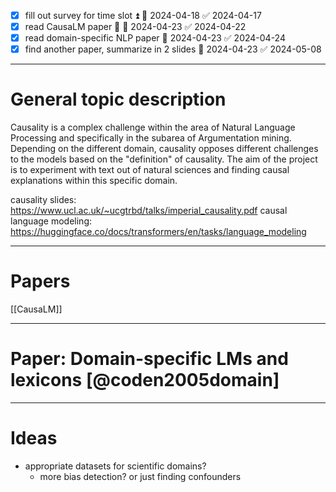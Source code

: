 - [x] fill out survey for time slot ⏫ 📅 2024-04-18 ✅ 2024-04-17
- [x] read CausaLM paper 🔼 📅 2024-04-23 ✅ 2024-04-22
- [x] read domain-specific NLP paper 📅 2024-04-23 ✅ 2024-04-24
- [x] find another paper, summarize in 2 slides 📅 2024-04-23 ✅ 2024-05-08

----
# General topic description

Causality is a complex challenge within the area of Natural Language Processing and specifically in the subarea of Argumentation mining. Depending on the different domain, causality opposes different challenges to the models based on the "definition" of causality. The aim of the project is to experiment with text out of natural sciences and finding causal explanations within this specific domain.

causality slides: https://www.ucl.ac.uk/~ucgtrbd/talks/imperial_causality.pdf
causal language modeling: https://huggingface.co/docs/transformers/en/tasks/language_modeling

---
# Papers

[[CausaLM]]


---
# Paper: Domain-specific LMs and lexicons [@coden2005domain]

---
# Ideas

- appropriate datasets for scientific domains?
	- more bias detection? or just finding confounders